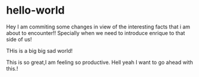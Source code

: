 # hello-world

Hey I am commiting some changes in view of the interesting facts that i am about to encounter!! Specially when we need to introduce enrique to that side of us!

THis is a big big sad world!

This is so great,I am feeling so productive. Hell yeah I want to go ahead with this.!
